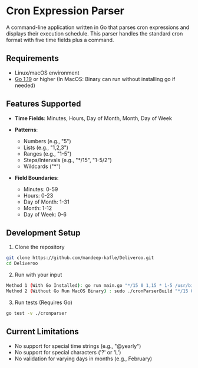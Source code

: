 # Cron Expression Parser

A command-line application written in Go that parses cron expressions and displays their execution schedule. This parser handles the standard cron format with five time fields plus a command.

## Requirements

* Linux/macOS environment
* [Go 1.19](https://golang.org/doc/install) or higher (In MacOS: Binary can run without installing go if needed)



## Features Supported

* **Time Fields**: Minutes, Hours, Day of Month, Month, Day of Week
* **Patterns**:
  * Numbers (e.g., "5")
  * Lists (e.g., "1,2,3")
  * Ranges (e.g., "1-5")
  * Steps/Intervals (e.g., "*/15", "1-5/2")
  * Wildcards ("*")

* **Field Boundaries**:
  * Minutes: 0-59
  * Hours: 0-23
  * Day of Month: 1-31
  * Month: 1-12
  * Day of Week: 0-6  


## Development Setup

1. Clone the repository
```bash
git clone https://github.com/mandeep-kafle/Deliveroo.git
cd Deliveroo
```
2. Run with your input

```bash
Method 1 (With Go Installed): go run main.go "*/15 0 1,15 * 1-5 /usr/bin/find"
Method 2 (Without Go Run MacOS Binary) : sudo ./cronParserBuild "*/15 0 1,15 * 1-5 /usr/bin/find"
```
3. Run tests (Requires Go)
```bash
go test -v ./cronparser
```

## Current Limitations

* No support for special time strings (e.g., "@yearly")
* No support for special characters ('?' or 'L')
* No validation for varying days in months (e.g., February)

